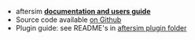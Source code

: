 - aftersim **[documentation and users guide](https://aftersim.github.io/docs/docs/aftersim-intro)**
- Source code available [on Github](https://github.com/aftersim/aftersim.github.io)
- Plugin guide: see README's in [aftersim plugin folder](https://github.com/aftersim/aftersim.github.io/tree/source/src/plugins)
